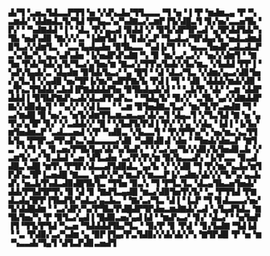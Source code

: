 ▟▞▜▝▃▅▃▜▟▃▃▛▜▜▝▅▝▞▟▚▃▙▞▜▜▃▃▃▝▜▝▅▝▐▝▛▝▆▟▆▃▄▝▛▝▚▃▆▟▞▝▟▟▆▟▃▜▞▜▟▝▛▜▄▃▚▞▚▟▇▃▞▃▆▛▐▜▞▟█▃▜▝▊▞▅▞▃▃▅▜▙▝▛▞▝▝▚▟▇▟▟▝▐▝▝▟▃▝▛▞▄▃▟▝▉▟▟▝▞▝▉▜▞▟▛▜▛▃▟▝▄▜▛▟▟▜▟▞▚▜▙▝▅▟▚▟▉▝▇▞▞▞▃▝▐▟▆▜▟▝▐▝▊▟▞▃▛▝▜▃▟▃▞▜▛▟▄▞▙▝▅▟▃▟▆▟▉▜▃▞▞▟▆▜▃▝▝▃▃▜▄▟▄▟▅▝▉▜▙▃▃▝▚▟▐▞▜▝▝▝▅▃▃▜▅▟▛▃▟▃▟▃▛▃▚▞▙▞▚▝▄▃▚▟▚▟▅▝▐▞▅▟▛▟▚▟▇▝▚▝▉▝▆▞▃▞▃▞▞▝▅▞▞▟▆▜▝▝▇▜▅▝▛▟▞▜▟▞▄▜▞▜▃▞▄▜▅▞▆▝▇▃▞▞▜▜▚▞▙▟▞▞▙▞▆▃▝▞▙▟▟▝▛▛▐▝▚▟▚▜▄▟▞▃▝▟▄▟▆▝▉▜▟▞▙▃▞▝▄▝█▜▝▝▟▝▟▃▞▜▃▝▞▟▆▞▄▃▞▟▊▜▅▞▄▜▃▜▝▞▄▟█▝▅▞▜▛▐▞▆▞▚▟▛▛▇▞▙▝▛▟▐▝▜▝▝▟▊▝▟▟▟▞▆▟▞▟▉▝▄▜▚▃▜▜▟▟▞▃▙▟▐▛▇▟▟▟▟▜▅▝▉▜▙▟▄▟▞▟▝▝▝▃▙▜▚▝▟▞▝▃▆▝▟▟▛▟▟▟▐▝▉▜▙▛▇▟▚▃▟▞▟▃▟▜▚▟▚▃▝▝▜▟▄▜▞▝▉▞▞▝▃▜▙▝▄▞▞▟▇▟▟▛▇▞▞▟▉▟▄▜▝▝▚▞▞▝▞▟▐▃▃▝▝▃▆▝▉▜▅▟▇▃▜▃▞▝▆▞▜▞▛▃▅▟▇▝▜▝▃▞▆▟█▝█▝▅▞▃▝▅▜▞▟▆▜▜▃▆▃▅▃▄▞▟▞▃▜▝▟▄▃▜▝▞▜▃▜▟▝▇▝▅▝▄▜▚▞▄▜▛▝▊▞▝▞▃▟▟▞▞▝█▝▝▞▙▟▜▞▛▟▐▝▛▞▝▞▄▝▞▟▄▝▐▟▐▝▐▞▙▞▆▜▅▟▆▃▛▝▃▟▃▃▅▟▝▞▛▝▚▟▉▃▝▞▙▃▃▜▝▝▛▞▛▜▚▞▚▝▅▞▆▃▚▃▜▜▙▜▄▝▛▜▛▃▞▜▚▟▚▃▚▟▃▃▃▃▞▟▊▝▚▟▉▟▊▟▝▟▅▝▝▜▅▟▞▟▅▃▛▝▇▜▃▝▝▞▜▝▄▝▊▃▅▞▛▜▙▜▄▞▟▞▚▞▙▟▚▝▝▞▃▞▄▞▜▞▞▟▊▞▙▜▅▟▊▃▙▝▞▃▆▜▞▃▞▝▊▃▙▟▝▃▅▝▟▜▃▟▅▝▃▞▛▞▛▞▆▝▉▞▙▃▃▟▚▝▐▞▛▃▃▝▉▃▟▟█▃▚▟█▝▆▜▚▝▛▜▛▞▟▃▃▟▜▟▉▟▃▝▄▞▙▝▞▝▞▟▉▝▜▝▛▞▆▞▚▃▙▞▆▜▛▟▚▃▜▛▐▃▅▟█▝▇▃▃▝▄▟▞▞▚▞▆▃▛▞▆▃▃▛▐▞▃▟▆▞▟▞▞▞▜▞▚▞▄▃▙▟▚▝▅▃▙▜▚▟▃▟▉▟█▜▙▜▃▝▜▜▅▝▉▃▚▝▜▝▛▜▃▜▃▝▟▃▄▜▙▃▅▜▅▟▞▟▟▞▛▜▟▜▛▜▚▝▉▝▟▝▊▝▇▟▜▃▄▟█▝▆▃▞▟▉▜▅▜▚▜▞▝▃▝▛▜▜▟▝▛▇▟▃▟▄▜▛▛▐▜▙▟▜▞▚▟▃▞▄▃▙▃▝▝▇▞▃▞▜▃▝▟▐▝▐▃▛▝▜▝▊▟▃▃▃▞▅▞▜▞▟▟█▟▆▝▝▃▞▟▛▞▚▞▛▜▙▞▛▟█▟▛▜▛▟▅▃▆▟▇▟▞▃▟▝▄▜▄▟▜▟▃▝▇▜▙▜▅▞▚▝▛▝▉▜▃▞▄▟▐▝█▟▉▃▅▞▄▟▐▟▝▝▆▟▚▃▞▝▊▞▝▟▃▞▝▝▅▜▅▛▐▜▝▜▜▞▛▜▟▝▚▃▅▝▜▟▟▟▟▜▙▞▜▃▝▝▉▞▛▝▊▝▛▟▝▝▊▞▙▟▇▝▜▟▐▟▝▝▃▝▛▟▉▞▃▞▚▟▆▝▄▝▉▛▐▜▄▞▛▃▜▟▉▞▞▟▞▟▞▞▚▝▇▜▛▟▉▝▛▝▅▝▆▝▚▃▃▟▞▜▄▜▝▟▜▃▛▟▊▃▅▟▜
